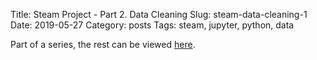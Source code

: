 Title: Steam Project - Part 2. Data Cleaning
Slug: steam-data-cleaning-1
Date: 2019-05-27
Category: posts
Tags: steam, jupyter, python, data

Part of a series, the rest can be viewed [here]({tag}steam).